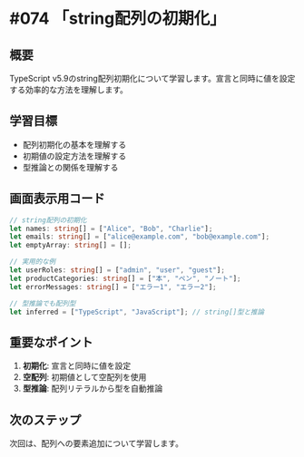 # #074 「string配列の初期化」

## 概要
TypeScript v5.9のstring配列初期化について学習します。宣言と同時に値を設定する効率的な方法を理解します。

## 学習目標
- 配列初期化の基本を理解する
- 初期値の設定方法を理解する
- 型推論との関係を理解する

## 画面表示用コード

```typescript
// string配列の初期化
let names: string[] = ["Alice", "Bob", "Charlie"];
let emails: string[] = ["alice@example.com", "bob@example.com"];
let emptyArray: string[] = [];

// 実用的な例
let userRoles: string[] = ["admin", "user", "guest"];
let productCategories: string[] = ["本", "ペン", "ノート"];
let errorMessages: string[] = ["エラー1", "エラー2"];

// 型推論でも配列型
let inferred = ["TypeScript", "JavaScript"]; // string[]型と推論
```

## 重要なポイント
1. **初期化**: 宣言と同時に値を設定
2. **空配列**: 初期値として空配列を使用
3. **型推論**: 配列リテラルから型を自動推論

## 次のステップ
次回は、配列への要素追加について学習します。